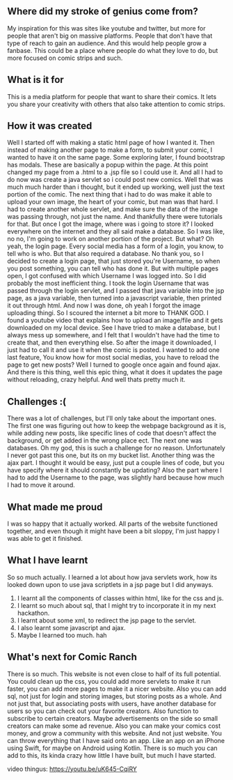 ## Where did my stroke of genius come from?
My inspiration for this was sites like youtube and twitter, but more for people that aren't big on massive platforms. People that don't have that type of reach to gain an audience. And this would help people grow a fanbase. This could be a place where people do what they love to do, but more focused on comic strips and such.

## What is it for
This is a media platform for people that want to share their comics. It lets you share your creativity with others that also take attention to comic strips.

## How it was created
Well I started off with making a static html page of how I wanted it. Then instead of making another page to make a form, to submit your comic, I wanted to have it on the same page. Some exploring later, I found bootstrap has modals. These are basically a popup within the page. At this point changed my page from a .html to a .jsp file so I could use it. And all I had to do now was create a java servlet so i could post new comics. Well that was much much harder than i thought, but it ended up working, well just the text portion of the comic. The next thing that i had to do was make it able to upload your own image, the heart of your comic, but man was that hard. I had to create another whole servlet, and make sure the data of the image was passing through, not just the name. And thankfully there were tutorials for that. But once I got the image, where was i going to store it? I looked everywhere on the internet and they all said make a database. So I was like, no no, I'm going to work on another portion of the project. But what? Oh yeah, the login page. Every social media has a form of a login, you know, to tell who is who. But that also required a database. No thank you, so I decided to create a login page, that just stored you're Username, so when you post something, you can tell who has done it. But with multiple pages open, I got confused with which Username I was logged into. So I did probably the most inefficient thing. I took the login Username that was passed through the login servlet, and I passed that java variable into the jsp page, as a java variable, then turned into a javascript variable, then printed it out through html. And now I was done, oh yeah I forgot the image uploading thingi. So I scoured the internet a bit more to THANK GOD. I found a youtube video that explains how to upload an image/file and it gets downloaded on my local device. See I have tried to make a database, but I always mess up somewhere, and I felt that I wouldn't have had the time to create that, and then everything else. So after the image it downloaded, I just had to call it and use it when the comic is posted. I wanted to add one last feature, You know how for most social medias, you have to reload the page to get new posts? Well I turned to google once again and found ajax. And there is this thing, well this epic thing, what it does it updates the page without reloading, crazy helpful. And well thats pretty much it.

## Challenges :(
There was a lot of challenges, but I'll only take about the important ones. The first one was figuring out how to keep the webpage background as it is, while adding new posts, like specific lines of code that doesn't affect the background, or get added in the wrong place ect. The next one was databases. Oh my god, this is such a challenge for no reason. Unfortunately I never got past this one, but its on my bucket list. Another thing was the ajax part. I thought it would be easy, just put a couple lines of code, but you have specify where it should constantly be updating? Also the part where I had to add the Username to the page, was slightly hard because how much I had to move it around.

## What made me proud
I was so happy that it actually worked. All parts of the website functioned together, and even though it might have been a bit sloppy, I'm just happy I was able to get it finished.

## What I have learnt
So so much actually. I learned a lot about how java servlets work, how its looked down upon to use java scriptlets in a jsp page but I did anyways. 
1. I learnt all the components of classes within html, like for the css and js. 
2. I learnt so much about sql, that I might try to incorporate it in my next hackathon.
3. I learnt about some xml, to redirect the jsp page to the servlet.
4. I also learnt some javascript and ajax. 
5. Maybe I learned too much. hah

## What's next for Comic Ranch
There is so much. This website is not even close to half of its full potential. You could clean up the css, you could add more servlets to make it run faster, you can add more pages to make it a nicer website. Also you can add sql, not just for login and storing images, but storing posts as a whole. And not just that, but associating posts with users, have another database for users so you can check out your favorite creators. Also function to subscribe to certain creators. Maybe advertisements on the side so small creators can make some ad revenue. Also you can make your comics cost money, and grow a community with this website. And not just website. You can throw everything that I have said onto an app. Like an app on an iPhone using Swift, for maybe on Android using Kotlin. There is so much you can add to this, its kinda crazy how little I have built, but much I have started.

video thingus: https://youtu.be/uK645-CqiRY
